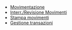 - [Movimentazione](Sorgenti/DOC_OPE/TA/B£AMO/GMMOVI01)
- [Interr./Revisione Movimenti](Sorgenti/DOC/OJ/PGM/GMMO01)
- [Stampa movimenti](Sorgenti/DOC/OJ/PGM/GMMO02)
- [Gestione transazioni](Sorgenti/DOC/OJ/PGM/GMTR00)
